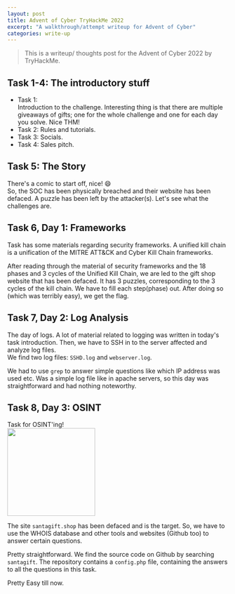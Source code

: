 ```yaml
---
layout: post
title: Advent of Cyber TryHackMe 2022
excerpt: "A walkthrough/attempt writeup for Advent of Cyber"
categories: write-up
---
```


> This is a writeup/ thoughts post for the Advent of Cyber 2022 by TryHackMe.

## Task 1-4: The introductory stuff

* Task 1:   
Introduction to the challenge. Interesting thing is that there are multiple giveaways of gifts; one for the whole challenge and one for each day you solve. Nice THM!
* Task 2: Rules and tutorials.
* Task 3: Socials.
* Task 4: Sales pitch.

## Task 5: The Story

There's a comic to start off, nice! :smile:   
So, the SOC has been physically breached and their website has been defaced. A puzzle has been left by the attacker(s). Let's see what the challenges are.

## Task 6, Day 1: Frameworks

Task has some materials regarding security frameworks. A unified kill chain is a unification of the MITRE ATT&CK and Cyber Kill Chain frameworks.

After reading through the material of security frameworks and the 18 phases and 3 cycles of the Unified Kill Chain, we are led to the gift shop website that has been defaced. It has 3 puzzles, corresponding to the 3 cycles of the kill chain. We have to fill each step(phase) out. After doing so (which was terribly easy), we get the flag.

## Task 7, Day 2: Log Analysis

The day of logs. A lot of material related to logging was written in today's task introduction.
Then, we have to SSH in to the server affected and analyze log files.   
We find two log files: `SSHD.log` and `webserver.log`.   

We had to use `grep` to answer simple questions like which IP address was used etc. Was a simple log file like in apache servers, so this day was straightforward and had nothing noteworthy.

## Task 8, Day 3: OSINT

Task for OSINT'ing!   
<img src='https://openseauserdata.com/files/971ad41de517bd16a620c0879b47bd13.jpg' height=200 width=200>   

The site `santagift.shop` has been defaced and is the target. So, we have to use the WHOIS database and other tools and websites (Github too) to answer certain questions.

Pretty straightforward. We find the source code on Github by searching `santagift`. The repository contains a `config.php` file, containing the answers to all the questions in this task.   

Pretty Easy till now.









